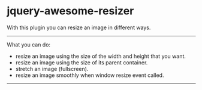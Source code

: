 jquery-awesome-resizer
======================

With this plugin you can resize an image in different ways.
******
What you can do:
- resize an image using the size of the width and height that you want.
- resize an image using the size of its parent container.
- stretch an image (fullscreen).
- resize an image smoothly when window resize event called.
******
